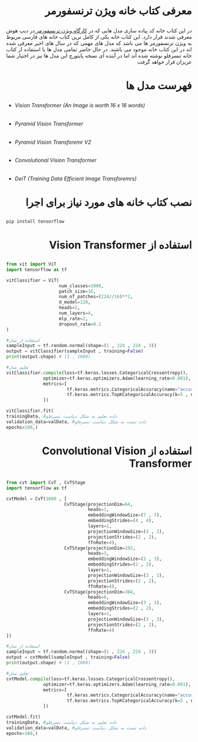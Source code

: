 # <p dir='rtl' align='right'>معرفی کتاب خانه ویژن ترنسفورمر</p> 
<p dir='rtl' align='right' style="text-align: justify;">
در این کتاب خانه کد پیاده سازی مدل هایی که در <a href="https://deephoosh.com/courses/%da%a9%d8%a7%d8%b1%da%af%d8%a7%d9%87-computer-vision/ "> کارگاه ویژن ترنسفورمر </a> در دیپ هوش معرفی شدند قرار دارد. این کتاب خانه یکی از کامل ترین کتاب خانه های فارسی مربوط به ویژن ترنسفورمر ها می باشد که مدل های مهمی که در سال های اخیر معرفی شده اند در این کتاب خانه موجود می باشند. در حال حاضر تمامی مدل ها با استفاده از کتاب خانه تنسرفلو نوشته شده اند اما در آینده ای نسخه پایتورچ این مدل ها نیز در اختیار شما عزیزان قرار خواهد گرفت 
</p>

<!-- <div style="display: flex;
 				 justify-content: center;
  				align-items: center;">
<img src="https://drive.google.com/uc?export=view&id=1kW7rNzishKlPpaSGcnEYXwHKz8TcI93o" width="300px" height="300px">
</div> -->

# <p dir='rtl' align='right'>فهرست مدل ها</p> 

- ###### Vision Transformer (An Image is worth 16 x 16 words)
- ###### Pyramid Vision Transformer
- ###### Pyramid Vision Transforemr V2
- ###### Convolutional Vision Transformer
- ###### DeiT (Training Data Efficient Image Transforemrs)

#  <p dir='rtl' align='right'>نصب کتاب خانه های مورد نیاز برای اجرا</p> 

```bash
pip install tensorflow
```

#  <p dir='rtl' align='right'>استفاده از Vision Transformer</p> 
                
```python
from vit import ViT
import tensorflow as tf

vitClassifier = ViT(
                    num_classes=1000,
                    patch_size=16,
                    num_of_patches=(224//16)**2,
                    d_model=128,
                    heads=2,
                    num_layers=4,
                    mlp_rate=2,
                    dropout_rate=0.1
)

#استفاده از مدل
sampleInput = tf.random.normal(shape=(1 , 224 , 224 , 3))
output = vitClassifier(sampleInput , training=False)
print(output.shape) # (1 , 1000)

#تعلیم مدل
vitClassifier.compile(loss=tf.keras.losses.CategoricalCrossentropy(),
              optimizer=tf.keras.optimizers.Adam(learning_rate=0.001),
              metrics=[
                       tf.keras.metrics.CategoricalAccuracy(name="accuracy"),
                       tf.keras.metrics.TopKCategoricalAccuracy(k=5 , name="top_5_accuracy"),
              ])

vitClassifier.fit(
trainingData, #داده تعلیم به شکل دیتاست تنسرفلو
validation_data=valData, #داده تست به شکل دیتاست تنسرفلو
epochs=100,)
```

#  <p dir='rtl' align='right'>استفاده از Convolutional Vision Transformer</p> 
                
```python
from cvt import CvT , CvTStage
import tensorflow as tf

cvtModel = CvT(1000 , [
                      CvTStage(projectionDim=64, 
                               heads=1, 
                               embeddingWindowSize=(7 , 7), 
                               embeddingStrides=(4 , 4), 
                               layers=1,
                               projectionWindowSize=(3 , 3), 
                               projectionStrides=(2 , 2), 
                               ffnRate=4),
                      CvTStage(projectionDim=192,
                               heads=3,
                               embeddingWindowSize=(3 , 3), 
                               embeddingStrides=(2 , 2),
                               layers=1, 
                               projectionWindowSize=(3 , 3), 
                               projectionStrides=(2 , 2), 
                               ffnRate=4),
                      CvTStage(projectionDim=384,
                               heads=6,
                               embeddingWindowSize=(3 , 3),
                               embeddingStrides=(2 , 2),
                               layers=1,
                               projectionWindowSize=(3 , 3),
                               projectionStrides=(2 , 2), 
                               ffnRate=4)
])

#استفاده از مدل
sampleInput = tf.random.normal(shape=(1 , 224 , 224 , 3))
output = cvtModel(sampleInput , training=False)
print(output.shape) # (1 , 1000)

#تعلیم مدل
cvtModel.compile(loss=tf.keras.losses.CategoricalCrossentropy(),
              optimizer=tf.keras.optimizers.Adam(learning_rate=0.001),
              metrics=[
                       tf.keras.metrics.CategoricalAccuracy(name="accuracy"),
                       tf.keras.metrics.TopKCategoricalAccuracy(k=5 , name="top_5_accuracy"),
              ])

cvtModel.fit(
trainingData, #داده تعلیم به شکل دیتاست تنسرفلو
validation_data=valData, #داده تست به شکل دیتاست تنسرفلو
epochs=100,)

```
